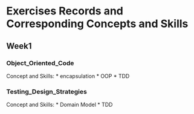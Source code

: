 # Exercises Records and Corresponding Concepts and Skills

## Week1

### Object_Oriented_Code
  Concept and Skills:
    * encapsulation
    * OOP
    * TDD

### Testing_Design_Strategies
  Concept and Skills:
    * Domain Model
    * TDD
